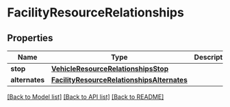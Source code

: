 # FacilityResourceRelationships

## Properties
Name | Type | Description | Notes
------------ | ------------- | ------------- | -------------
**stop** | [**VehicleResourceRelationshipsStop**](VehicleResourceRelationshipsStop.md) |  | [optional] 
**alternates** | [**FacilityResourceRelationshipsAlternates**](FacilityResourceRelationshipsAlternates.md) |  | [optional] 

[[Back to Model list]](../README.md#documentation-for-models) [[Back to API list]](../README.md#documentation-for-api-endpoints) [[Back to README]](../README.md)


